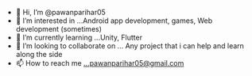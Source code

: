 - 👋 Hi, I’m @pawanparihar05
- 👀 I’m interested in ...Android app development, games, Web development (sometimes)
- 🌱 I’m currently learning ...Unity, Flutter
- 💞️ I’m looking to collaborate on ... Any project that i can help and learn along the side
- 📫 How to reach me ...pawanparihar05@gmail.com

<!---
pawanparihar05/pawanparihar05 is a ✨ special ✨ repository because its `README.md` (this file) appears on your GitHub profile.
You can click the Preview link to take a look at your changes.
--->
